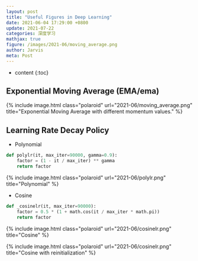 ```yaml
---
layout: post
title: "Useful Figures in Deep Learning"
date: 2021-06-04 17:29:00 +0800
update: 2021-07-22
categories: 深度学习
mathjax: true
figure: /images/2021-06/moving_average.png
author: Jarvis
meta: Post
---
```


* content
{:toc}

## Exponential Moving Average (EMA/ema)

{% include image.html class="polaroid" url="2021-06/moving_average.png" title="Exponential Moving Average with different momentum values." %}


## Learning Rate Decay Policy

* Polynomial

```python
def polylr(it, max_iter=90000, gamma=0.9):
    factor = (1 - it / max_iter) ** gamma
    return factor
```

{% include image.html class="polaroid" url="2021-06/polylr.png" title="Polynomial" %}

* Cosine

```python
def _cosinelr(it, max_iter=90000):
    factor = 0.5 * (1 + math.cos(it / max_iter * math.pi))
    return factor
```

{% include image.html class="polaroid" url="2021-06/cosinelr.png" title="Cosine" %}

{% include image.html class="polaroid" url="2021-06/cosinelr.png" title="Cosine with reinitialization" %}
